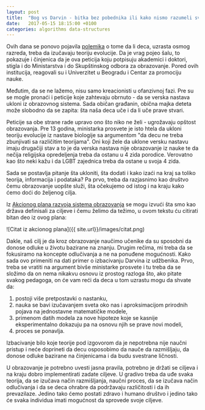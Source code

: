 ```yaml
---
layout: post
title:  "Bog vs Darvin - bitka bez pobednika ili kako nismo razumeli svrhu obrazovanja"
date:   2017-05-15 18:15:00 +0100
categories: algorithms data-structures
---
```


Ovih dana se ponovo pojavila [polemika](http://rs.n1info.com/a246892/Vesti/Vesti/Posle-13-godina-Srbija-ponovo-muci-muku-s-Darvinom.html) o tome da li deca, uzrasta osmog razreda, treba da izučavaju teoriju evolucije. Da je vrag pojeo šalu, to pokazuje i činjenica da je ova peticija koju potpisuju akademici i doktori, stigla i do Ministarstva i do Skupštinskog odbora za obrazovanje. Pored ovih institucija, reagovali su i Univerzitet u Beogradu i Centar za promociju nauke. 

Međutim, da se ne lažemo, nisu samo kreacionisti u ofanzivnoj fazi. Pre su se mogle pronaći i peticije koje zahtevaju obrnuto - da se verska nastava ukloni iz obrazovnog sistema. Sada običan građanin, obična majka deteta može slobodno da se zapita: šta naša deca uče i da li uče prave stvari. 

Peticije sa obe strane rade upravo ono što niko ne želi - ugrožavaju opštost obrazovanja. Pre 13 godina, ministarka prosvete je isto 
htela da ukloni teoriju evolucije iz nastave biologije sa argumentom "da decu ne treba zbunjivati sa različitim teorijama". Oni koji žele da uklone versku nastavu imaju drugačiji stav a to je da verska nastava nije obrazovanje iz nauke te da nečija religijska opredeljenja
treba da ostanu u 4 zida porodice. Verovatno kao što neki kažu i da LGBT zajednica treba da ostane u svoja 4 zida. 

Sada se postavlja pitanje šta ukloniti, šta dodati i kako izaći na kraj sa toliko teorija, informacija i podataka? Pa prvo, treba da razjasnimo kao društvo čemu obrazovanje uopšte služi, šta očekujemo od istog i na kraju kako ćemo doći do željenog cilja. 

Iz [Akcionog plana razvoja sistema obrazovanja](http://www.mpn.gov.rs/wp-content/uploads/2015/08/Akcioni_plan.pdf) se mogu izvući šta smo kao država definisali za ciljeve i čemu želimo da težimo, u ovom tekstu ću citirati bitan deo iz ovog plana:

![Citat iz akcionog plana]({{ site.url}}/images/citat.png)

Dakle, naš cilj je da kroz obrazovanje naučimo učenike da su sposobni da donose odluke u životu bazirane na znanju. Drugim rečima, mi treba da se fokusiramo na koncepte odlučivanja a ne na ponuđene mogućnosti. Kako sada ovo primeniti na dati primer o izbacivanju Darvina iz udžbenika. Prvo, treba se vratiti na argument bivše ministarke prosvete i tu treba da se složimo da on nema nikakvu osnovu iz prostog razloga što, ako pitate svakog pedagoga, on će vam reći da deca u tom uzrastu mogu da shvate da:

1. postoji više pretpostavki o nastanku,
2. nauka se bavi izučavanjem sveta oko nas i aproksimacijom prirodnih pojava na jednostavne matematičke modele,
3. primenom datih modela za nove hipoteze koje se kasnije eksperimentalno dokazuju pa na osnovu njih se prave novi modeli,
4. proces se ponavlja.

Izbacivanje bilo koje teorije pod izgovorom da je nepotrebna nije naučni pristup i neće doprineti da decu osposobimo da nauče da razmišljaju, da donose odluke bazirane na činjenicama i da budu svestrane ličnosti. 

U obrazovanje je potrebno uvesti jasna pravila, potrebno je držati se ciljeva i na kraju dobro implementirati zadate ciljeve. 
U gradivo treba da uđe svaka teorija, da se izučava način razmišljanja, naučni proces, da se izučava način odlučivanja i da se deca ohrabre da podržavaju različitosti i da ih prevazilaze. Jedino tako ćemo postati zdravo i humano društvo i jedino tako će svaka individua imati mogućnost da sprovede svoje ciljeve.
